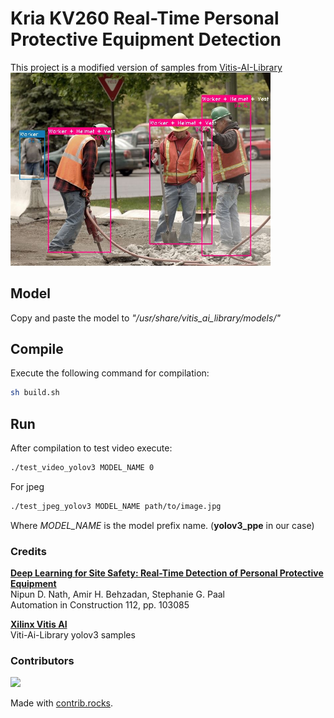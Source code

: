 # Kria KV260 Real-Time Personal Protective Equipment Detection
This project is a modified version of samples from [Vitis-AI-Library](https://github.com/Xilinx/Vitis-AI/tree/master/demo/Vitis-AI-Library/samples/yolov3)
<img src='./media/result.jpg' alt="Result Image" width=416/>
## Model
Copy and paste the model to *"/usr/share/vitis_ai_library/models/"*

## Compile
Execute the following command for compilation:

```zsh
sh build.sh
```

## Run 

After compilation to test video execute:

```zsh
./test_video_yolov3 MODEL_NAME 0
```

For jpeg 
```zsh
./test_jpeg_yolov3 MODEL_NAME path/to/image.jpg
```
Where *MODEL_NAME* is the model prefix name. (**yolov3_ppe** in our case)

### Credits
[**Deep Learning for Site Safety: Real-Time Detection of Personal Protective Equipment**](https://www.sciencedirect.com/science/article/pii/S0926580519308325) \
Nipun D. Nath, Amir H. Behzadan, Stephanie G. Paal \
Automation in Construction 112, pp. 103085

[**Xilinx Vitis AI**](https://github.com/Xilinx/Vitis-AI)<br>
Viti-Ai-Library yolov3 samples

### Contributors
<a href="https://github.com/mcedrdiego/Kria_yolov3_ppe/graphs/contributors">
   <img src="https://contrib.rocks/image?repo=mcedrdiego/Kria_yolov3_ppe" />
</a>

Made with [contrib.rocks](https://contrib.rocks).
